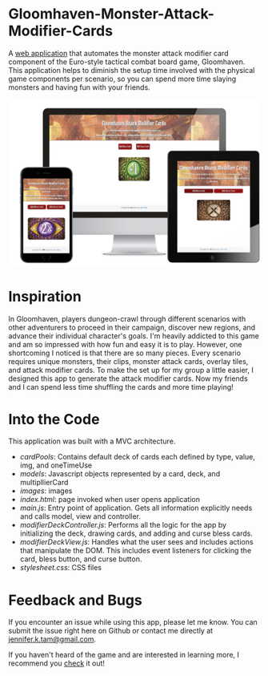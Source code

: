 # Gloomhaven-Monster-Attack-Modifier-Cards

A [web application](https://jenktam.github.io/Gloomhaven-Monster-Attack-Modifier-Cards/) that automates the monster attack modifier card component of the Euro-style tactical combat board game, Gloomhaven. This application helps to diminish the setup time involved with the physical game components per scenario, so you can spend more time slaying monsters and having fun with your friends.

![Attack Modifier Cards Demo](/images/responsiveDesign.png)

# Inspiration

 In Gloomhaven, players dungeon-crawl through different scenarios with other adventurers to proceed in their campaign, discover new regions, and advance their individual character's goals. I'm heavily addicted to this game and am so impressed with how fun and easy it is to play. However, one shortcoming I noticed is that there are so many pieces. Every scenario requires unique monsters, their clips, monster attack cards, overlay tiles, and attack modifier cards. To make the set up for my group a little easier, I designed this app to generate the attack modifier cards. Now my friends and I can spend less time shuffling the cards and more time playing!


# Into the Code
This application was built with a MVC architecture.
* *cardPools*: Contains default deck of cards each defined by type, value, img, and oneTimeUse
* *models*: Javascript objects represented by a card, deck, and multipllierCard
* *images*: images
* *index.html*: page invoked when user opens application
* *main.js*: Entry point of application. Gets all information explicitly needs and calls model, view and controller.
* *modifierDeckController.js*: Performs all the logic for the app by initializing the deck, drawing cards, and adding and curse bless cards.
* *modifierDeckView.js*: Handles what the user sees and includes actions that manipulate the DOM. This includes event listeners for clicking the card, bless button, and curse button.
* *stylesheet.css*: CSS files

# Feedback and Bugs
If you encounter an issue while using this app, please let me know. You can submit the issue right here on Github or contact me directly at jennifer.k.tam@gmail.com.

If you haven't heard of the game and are interested in learning more, I recommend you [check](https://www.kickstarter.com/projects/1350948450/gloomhaven) it out!
